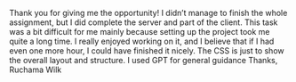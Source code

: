 Thank you for giving me the opportunity!
I didn’t manage to finish the whole assignment, but I did complete the server and part of the client.
This task was a bit difficult for me mainly because setting up the project took me quite a long time.
I really enjoyed working on it, and I believe that if I had even one more hour, I could have finished it nicely.
The CSS is just to show the overall layout and structure.
I used GPT for general guidance
Thanks,
Ruchama Wilk
